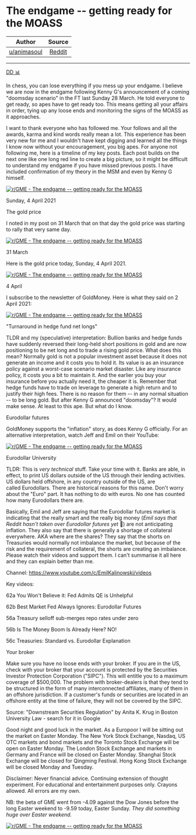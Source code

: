 The endgame -- getting ready for the MOASS
=========================================

| Author       | Source       | 
| :-------------: |:-------------:|
|  [u/animasoul](https://www.reddit.com/user/animasoul/) | [Reddit](https://www.reddit.com/r/GME/comments/mk4c02/the_endgame_getting_ready_for_the_moass/) | 

---

[DD 📊](https://www.reddit.com/r/GME/search?q=flair_name%3A%22DD%20%F0%9F%93%8A%22&restrict_sr=1)

In chess, you can lose everything if you mess up your endgame. I believe we are now in the endgame following Kenny G's announcement of a coming "doomsday scenario" in the FT last Sunday 28 March. He told everyone to get ready, so apes have to get ready too. This means getting all your affairs in order, tying up any loose ends and monitoring the signs of the MOASS as it approaches.

I want to thank everyone who has followed me. Your follows and all the awards, karma and kind words really mean a lot. This experience has been very new for me and I wouldn't have kept digging and learned all the things I know now without your encouragement, you big apes. For anyone not following me, here is a timeline of my key posts. Each post builds on the next one like one long red line to create a big picture, so it might be difficult to understand my endgame if you have missed previous posts. I have included confirmation of my theory in the MSM and even by Kenny G himself.

[![r/GME - The endgame -- getting ready for the MOASS](https://preview.redd.it/ouq4xt3ot7r61.png?width=838&format=png&auto=webp&s=e05f7569e77b8613147346d77ab844193b32026a)](https://preview.redd.it/ouq4xt3ot7r61.png?width=838&format=png&auto=webp&s=e05f7569e77b8613147346d77ab844193b32026a)

Sunday, 4 April 2021

The gold price

I noted in my post on 31 March that on that day the gold price was starting to rally that very same day.

[![r/GME - The endgame -- getting ready for the MOASS](https://preview.redd.it/lbkytoyrt7r61.jpg?width=1242&format=pjpg&auto=webp&s=382258bad057c12eb8c5ff1983b56a983774935a)](https://preview.redd.it/lbkytoyrt7r61.jpg?width=1242&format=pjpg&auto=webp&s=382258bad057c12eb8c5ff1983b56a983774935a)

31 March

Here is the gold price today, Sunday, 4 April 2021.

[![r/GME - The endgame -- getting ready for the MOASS](https://preview.redd.it/pegve3ttt7r61.png?width=1081&format=png&auto=webp&s=9b98892147ca44de7c49acab0bf99d83006fca7a)](https://preview.redd.it/pegve3ttt7r61.png?width=1081&format=png&auto=webp&s=9b98892147ca44de7c49acab0bf99d83006fca7a)

4 April

I subscribe to the newsletter of GoldMoney. Here is what they said on 2 April 2021:

[![r/GME - The endgame -- getting ready for the MOASS](https://preview.redd.it/xmsn5766u7r61.png?width=862&format=png&auto=webp&s=bb354dcf8618ed1db0b7fc18a8bab30b8c0d229d)](https://preview.redd.it/xmsn5766u7r61.png?width=862&format=png&auto=webp&s=bb354dcf8618ed1db0b7fc18a8bab30b8c0d229d)

"Turnaround in hedge fund net longs"

TLDR and my (speculative) interpretation: Bullion banks and hedge funds have suddenly reversed their long-held short positions in gold and are now positioning to be net long and to trade a rising gold price. What does this mean? Normally gold is not a popular investment asset because it does not generate an income and it costs you to hold it. Its value is as an insurance policy against a worst-case scenario market disaster. Like any insurance policy, it costs you a bit to maintain it. And the earlier you buy your insurance before you actually need it, the cheaper it is. Remember that hedge funds have to trade on leverage to generate a high return and to justify their high fees. There is no reason for them -- in any normal situation -- to be long gold. But after Kenny G announced "doomsday"? It would make sense. At least to this ape. But what do I know.

Eurodollar futures

GoldMoney supports the "inflation" story, as does Kenny G officially. For an alternative interpretation, watch Jeff and Emil on their YouTube:

[![r/GME - The endgame -- getting ready for the MOASS](https://preview.redd.it/5kltfyzbu7r61.png?width=1576&format=png&auto=webp&s=d1903fdadf381bf13da6399d5d30cd0f02df28c8)](https://preview.redd.it/5kltfyzbu7r61.png?width=1576&format=png&auto=webp&s=d1903fdadf381bf13da6399d5d30cd0f02df28c8)

Eurodollar University

TLDR: This is *very technical* stuff. Take your time with it. Banks are able, in effect, to print US dollars outside of the US through their lending activities. US dollars held offshore, in any country outside of the US, are called Eurodollars. There are historical reasons for this name. Don't worry about the "Euro" part. It has nothing to do with euros. No one has counted how many Eurodollars there are.

Basically, Emil and Jeff are saying that the Eurodollar futures market is indicating that the really smart and the really big money (*Emil says that Reddit hasn't taken over Eurodollar futures yet* 🤣) are not anticipating inflation. They also say that there is generally a shortage of collateral everywhere. AKA where are the shares? They say that the shorts on Treasuries would normally not imbalance the market, but because of the risk and the requirement of collateral, the shorts are creating an imbalance. Please watch their videos and support them. I can't summarise it all here and they can explain better than me.

Channel: <https://www.youtube.com/c/EmilKalinowski/videos>

Key videos:

62a You Won't Believe it: Fed Admits QE is Unhelpful

62b Best Market Fed Always Ignores: Eurodollar Futures

56a Treasury selloff sub-merges repo rates under zero

56b Is The Money Boom Is Already Here? NO!

56c Treasuries: Standard vs. Eurodollar Explanation

Your broker

Make sure you have no loose ends with your broker. If you are in the US, check with your broker that your account is protected by the Securities Investor Protection Corporation ("SIPC"). This will entitle you to a maximum coverage of $500,000. The problem with broker-dealers is that they tend to be structured in the form of many interconnected affiliates, many of them in an offshore jurisdiction. If a customer's funds or securities are located in an offshore entity at the time of failure, they will not be covered by the SIPC.

Source: "Downstream Securities Regulation" by Anita K. Krug in Boston University Law - search for it in Google

Good night and good luck in the market. As a Europoor I will be sitting out the market on Easter Monday. The New York Stock Exchange, Nasdaq, US OTC markets and bond markets and the Toronto Stock Exchange will be open on Easter Monday. The London Stock Exchange and markets in Germany and France will be closed on Easter Monday. Shanghai Stock Exchange will be closed for Qingming Festival. Hong Kong Stock Exchange will be closed Monday and Tuesday.

Disclaimer: Never financial advice. Continuing extension of thought experiment. For educational and entertainment purposes only. Crayons allowed. All errors are my own.

NB: the beta of GME went from -4.09 against the Dow Jones before the long Easter weekend to -9.59 today, Easter Sunday. *They did something huge over Easter weekend.*

[![r/GME - The endgame -- getting ready for the MOASS](https://preview.redd.it/ffyyt32bv7r61.png?width=947&format=png&auto=webp&s=fecab38fd86c2c8bd0de84140fd126db480406ae)](https://preview.redd.it/ffyyt32bv7r61.png?width=947&format=png&auto=webp&s=fecab38fd86c2c8bd0de84140fd126db480406ae)
